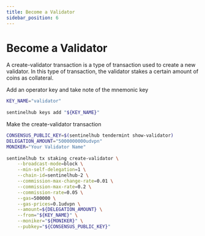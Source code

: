 ```yaml
---
title: Become a Validator
sidebar_position: 6
---
```


# Become a Validator

A create-validator transaction is a type of transaction used to create a new validator. In this type of transaction, the validator stakes a certain amount of coins as collateral.

Add an operator key and take note of the mnemonic key

```bash
KEY_NAME="validator"
​
sentinelhub keys add "${KEY_NAME}"
```

Make the create-validator transaction

```bash
CONSENSUS_PUBLIC_KEY=$(sentinelhub tendermint show-validator)
DELEGATION_AMOUNT="5000000000udvpn"
MONIKER="Your Validator Name"
​
sentinelhub tx staking create-validator \
    --broadcast-mode=block \
    --min-self-delegation=1 \
    --chain-id=sentinelhub-2 \
    --commission-max-change-rate=0.01 \
    --commission-max-rate=0.2 \
    --commission-rate=0.05 \
    --gas=500000 \
    --gas-prices=0.1udvpn \
    --amount=${DELEGATION_AMOUNT} \
    --from="${KEY_NAME}" \
    --moniker="${MONIKER}" \
    --pubkey="${CONSENSUS_PUBLIC_KEY}"
```